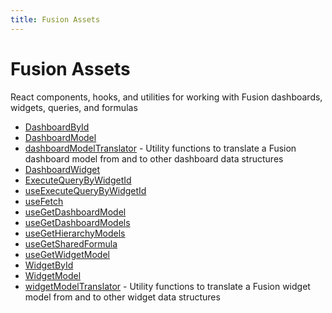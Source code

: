 ```yaml
---
title: Fusion Assets
---
```


# Fusion Assets

React components, hooks, and utilities for working with Fusion dashboards, widgets, queries, and formulas

- [DashboardById](function.DashboardById.md) <Badge type="fusionEmbed" text="Fusion Embed" />
- [DashboardModel](interface.DashboardModel.md) <Badge type="fusionEmbed" text="Fusion Embed" />
- [dashboardModelTranslator](namespace.dashboardModelTranslator/index.md) <Badge type="fusionEmbed" text="Fusion Embed" /> - Utility functions to translate a Fusion dashboard model from and to other dashboard data structures
- [DashboardWidget](function.DashboardWidget.md) <Badge type="fusionEmbed" text="Fusion Embed" />
- [ExecuteQueryByWidgetId](function.ExecuteQueryByWidgetId.md) <Badge type="fusionEmbed" text="Fusion Embed" />
- [useExecuteQueryByWidgetId](function.useExecuteQueryByWidgetId.md) <Badge type="fusionEmbed" text="Fusion Embed" />
- [useFetch](function.useFetch.md)
- [useGetDashboardModel](function.useGetDashboardModel.md) <Badge type="fusionEmbed" text="Fusion Embed" />
- [useGetDashboardModels](function.useGetDashboardModels.md) <Badge type="fusionEmbed" text="Fusion Embed" />
- [useGetHierarchyModels](function.useGetHierarchyModels.md) <Badge type="fusionEmbed" text="Fusion Embed" />
- [useGetSharedFormula](function.useGetSharedFormula.md) <Badge type="fusionEmbed" text="Fusion Embed" />
- [useGetWidgetModel](function.useGetWidgetModel.md) <Badge type="fusionEmbed" text="Fusion Embed" />
- [WidgetById](function.WidgetById.md) <Badge type="fusionEmbed" text="Fusion Embed" />
- [WidgetModel](interface.WidgetModel.md) <Badge type="fusionEmbed" text="Fusion Embed" />
- [widgetModelTranslator](namespace.widgetModelTranslator/index.md) <Badge type="fusionEmbed" text="Fusion Embed" /> - Utility functions to translate a Fusion widget model from and to other widget data structures
